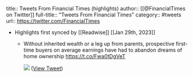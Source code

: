 title:: Tweets From Financial Times (highlights)
author:: [[@FinancialTimes on Twitter]]
full-title:: "Tweets From Financial Times"
category:: #tweets
url:: https://twitter.com/FinancialTimes

- Highlights first synced by [[Readwise]] [[Jan 29th, 2023]]
	- Without inherited wealth or a leg up from parents, prospective first-time buyers on average earnings have had to abandon dreams of home ownership https://t.co/Fwa0tDgVeT 
	  
	  ![](https://pbs.twimg.com/media/FndsKSBXEAA7z74.jpg) ([View Tweet](https://twitter.com/FinancialTimes/status/1618881517240946688))